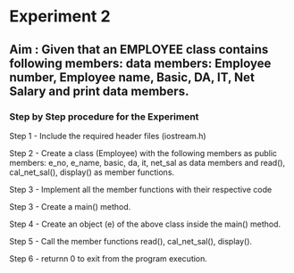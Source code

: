 # Experiment 2
## Aim : Given that an EMPLOYEE class contains following members: data members: Employee number, Employee name, Basic, DA, IT, Net Salary and print data members.
### Step by Step procedure for the Experiment
Step 1 - Include the required header files (iostream.h)

Step 2 - Create a class (Employee) with the following members as public members: e_no, e_name, basic, da, it, net_sal as data members and read(), cal_net_sal(), display() as member functions.

Step 3 - Implement all the member functions with their respective code

Step 3 - Create a main() method.

Step 4 - Create an object (e) of the above class inside the main() method.

Step 5 - Call the member functions read(), cal_net_sal(), display().

Step 6 - returnn 0 to exit from the program execution.
